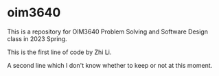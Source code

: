 # oim3640
 This is a repository for OIM3640 Problem Solving and Software Design class in 2023 Spring.

This is the first line of code by Zhi Li.

A second line which I don't know whether to keep or not at this moment.